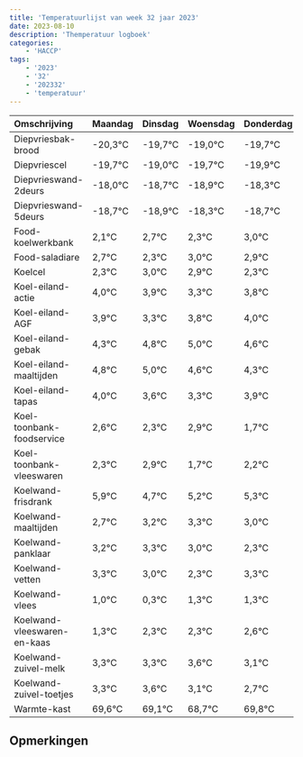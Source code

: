 ```yaml
---
title: 'Temperatuurlijst van week 32 jaar 2023'
date: 2023-08-10
description: 'Themperatuur logboek'
categories:
    - 'HACCP'
tags:
    - '2023'
    - '32'
    - '202332'
    - 'temperatuur'
---
```

|Omschrijving|Maandag|Dinsdag|Woensdag|Donderdag|Vrijdag|Zaterdag|Zondag|
|:---|:---|:---|:---|:---|:---|:---|:---|
|Diepvriesbak-brood|-20,3°C|-19,7°C|-19,0°C|-19,7°C| | | |
|Diepvriescel|-19,7°C|-19,0°C|-19,7°C|-19,9°C| | | |
|Diepvrieswand-2deurs|-18,0°C|-18,7°C|-18,9°C|-18,3°C| | | |
|Diepvrieswand-5deurs|-18,7°C|-18,9°C|-18,3°C|-18,7°C| | | |
|Food-koelwerkbank|2,1°C|2,7°C|2,3°C|3,0°C| | | |
|Food-saladiare|2,7°C|2,3°C|3,0°C|2,9°C| | | |
|Koelcel|2,3°C|3,0°C|2,9°C|2,3°C| | | |
|Koel-eiland-actie|4,0°C|3,9°C|3,3°C|3,8°C| | | |
|Koel-eiland-AGF|3,9°C|3,3°C|3,8°C|4,0°C| | | |
|Koel-eiland-gebak|4,3°C|4,8°C|5,0°C|4,6°C| | | |
|Koel-eiland-maaltijden|4,8°C|5,0°C|4,6°C|4,3°C| | | |
|Koel-eiland-tapas|4,0°C|3,6°C|3,3°C|3,9°C| | | |
|Koel-toonbank-foodservice|2,6°C|2,3°C|2,9°C|1,7°C| | | |
|Koel-toonbank-vleeswaren|2,3°C|2,9°C|1,7°C|2,2°C| | | |
|Koelwand-frisdrank|5,9°C|4,7°C|5,2°C|5,3°C| | | |
|Koelwand-maaltijden|2,7°C|3,2°C|3,3°C|3,0°C| | | |
|Koelwand-panklaar|3,2°C|3,3°C|3,0°C|2,3°C| | | |
|Koelwand-vetten|3,3°C|3,0°C|2,3°C|3,3°C| | | |
|Koelwand-vlees|1,0°C|0,3°C|1,3°C|1,3°C| | | |
|Koelwand-vleeswaren-en-kaas|1,3°C|2,3°C|2,3°C|2,6°C| | | |
|Koelwand-zuivel-melk|3,3°C|3,3°C|3,6°C|3,1°C| | | |
|Koelwand-zuivel-toetjes|3,3°C|3,6°C|3,1°C|2,7°C| | | |
|Warmte-kast|69,6°C|69,1°C|68,7°C|69,8°C| | | |

## Opmerkingen


